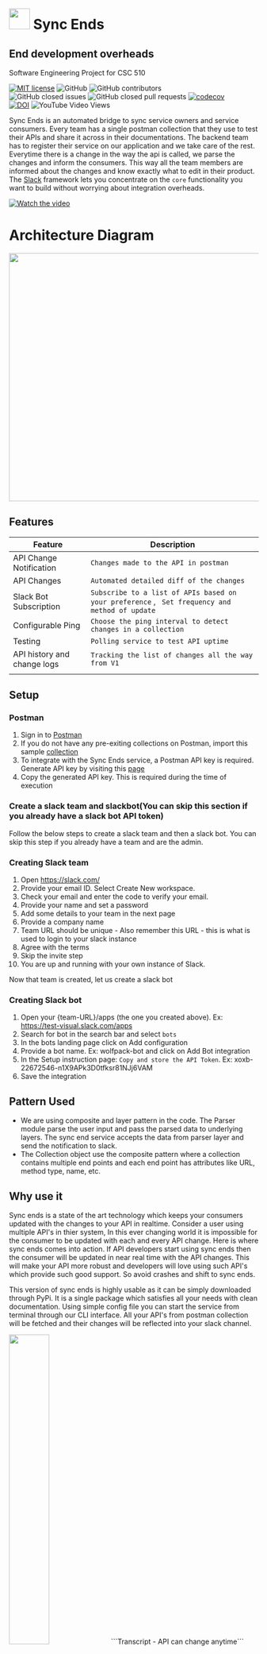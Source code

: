 # <img src="https://github.com/jaymodi98/Sync-Ends/blob/master/images/bot.png" height="42" width="42"/> Sync Ends

## End development overheads

Software Engineering Project for CSC 510

[![MIT license](https://img.shields.io/badge/License-MIT-blue.svg)](https://lbesson.mit-license.org/)
![GitHub](https://img.shields.io/badge/language-python-blue.svg)
![GitHub contributors](https://img.shields.io/github/contributors/jaymodi98/Sync-Ends)<br>
![GitHub closed issues](https://img.shields.io/github/issues-closed-raw/jaymodi98/Sync-Ends)
![GitHub closed pull requests](https://img.shields.io/github/issues-pr-closed/jaymodi98/Sync-Ends)
[![codecov](https://codecov.io/gh/jaymodi98/Sync-Ends/branch/master/graph/badge.svg?token=DP2AWTXOXL)](undefined)<br>
[![DOI](https://zenodo.org/badge/300105279.svg)](https://zenodo.org/badge/latestdoi/300105279)
![YouTube Video Views](https://img.shields.io/youtube/views/1Pd3Enj13m8?style=social)

Sync Ends is an automated bridge to sync service owners and service consumers. Every team has a single postman collection that they use to test their APIs and share it across in their documentations. The backend team has to register their service on our application and we take care of the rest. Everytime there is a change in the way the api is called, we parse the changes and inform the consumers. This way all the team members are informed about the changes and know exactly what to edit in their product. The [Slack](https://slack.com/) framework lets you concentrate on the `core` functionality you want to build without worrying about integration overheads.

[![Watch the video](https://github.com/jaymodi98/Sync-Ends/blob/master/images/screenshotpromo.png)](https://www.youtube.com/watch?v=1Pd3Enj13m8)

# Architecture Diagram
<img src="https://github.com/jaymodi98/Sync-Ends/blob/master/images/architecture.PNG" height="500" width="800"/>

## Features
|Feature|Description  |
|--|--|
|API Change Notification  |```Changes made to the API in postman```
|API Changes  |```Automated detailed diff of the changes```|
|Slack Bot Subscription   |```Subscribe to a list of APIs based on your preference``` , ``` Set frequency and method of update``` |
|Configurable Ping |```Choose the ping interval to detect changes in a collection```  |
|Testing  |```Polling service to test API uptime```  |
|API history and change logs  |```Tracking the list of changes all the way from V1```  |
| | |

## Setup

### Postman
1. Sign in to [Postman](https://identity.getpostman.com/login)
2. If you do not have any pre-exiting collections on Postman, import this sample [collection](https://www.getpostman.com/collections/dfa93d217bf211237c8f)
3. To integrate with the Sync Ends service, a Postman API key is required. Generate API key by visiting this [page](https://web.postman.co/settings/me/api-keys)
4. Copy the generated API key. This is required during the time of execution

### Create a slack team and slackbot(You can skip this section if you already have a slack bot API token)

Follow the below steps to create a slack team and then a slack bot. You can skip this step if you already have a team and are the admin.

### Creating Slack team
1. Open https://slack.com/
2. Provide your email ID. Select Create New workspace.
3. Check your email and enter the code to verify your email.
4. Provide your name and set a password
5. Add some details to your team in the next page
6. Provide a company name
7. Team URL should be unique - Also remember this URL - this is what is used to login to your slack instance
8. Agree with the terms
9. Skip the invite step
10. You are up and running with your own instance of Slack.

Now that team is created, let us create a slack bot

### Creating Slack bot
1. Open your {team-URL}/apps (the one you created above). Ex: https://test-visual.slack.com/apps
2. Search for bot in the search bar and select `bots`
3. In the bots landing page click on Add configuration
4. Provide a bot name. Ex: wolfpack-bot and click on Add Bot integration
5. In the Setup instruction page: `Copy and store the API Token`. Ex: xoxb-22672546-n1X9APk3D0tfksr81NJj6VAM
6. Save the integration

## Pattern Used

- We are using composite and layer pattern in the code. The Parser module parse the user input and pass the parsed data to underlying layers. The sync end service accepts the data from parser layer and send the notification to slack.
- The Collection object use the composite pattern where a collection contains multiple end points and each end point has attributes like URL, method type, name, etc.

## Why use it
Sync ends is a state of the art technology which keeps your consumers updated with the changes to your API in realtime. Consider a user using multiple API's in thier system, In this ever changing world it is impossible for the consumer to be updated with each and every API change. Here is where sync ends comes into action. If API developers start using sync ends then the consumer will be updated in near real time with the API changes. This will make your API more robust and developers will love using such API's which provide such good support. So avoid crashes and shift to sync ends.

This version of sync ends is highly usable as it can be simply downloaded through PyPi. It is a single package which satisfies all your needs with clean documentation. Using simple config file you can start the service from terminal through our CLI interface. All your API's from postman collection will be fetched and their changes will be reflected into your slack channel.

<img src="https://github.com/jaymodi98/Sync-Ends/blob/master/src/meme.jpg" width=40% />
```Transcript - API can change anytime```

## How to use it
### Installation
```
pip install sync-ends
```

### Usage
1. Run following command with required parameters.
```
syncends  --config_file </path/to/your/local/config/file>
```
What is `--config_file`?
```
config_file - the configuration file used by application
```
How to write the config_file? (format of the file file should be `.json`)
```
{
    "postman_api_key": "<a>",
    "slack_token": "<b>",
    "trigger_interval": <c>,
    "collections": [
        {
            "collection_name": "<d>",
            "slack_channel": "<e>"
        }
    ]
}
```
where,
- `a`: postman api key generated using steps shown in setup
- `b`: slack token generated using steps shown in setup
- `c`: **[optional: default=10]** time (in seconds), after which application will check for api changes
- `d`: collection name from postman collections
- `e`: **[optional: default="general"]** slack channel in which notifications will be sent (must be a public channel)

## Congratulations
### **You just saved yourself from unwanted crashes**
<img src="https://media.tenor.com/images/73cca45a93f91944b2c9fdd4b05c3c53/tenor.gif"/>

# Execution

In line #133 of src/sync_ends_service.py, replace `<slackbot token>` with your bot token after bot creation: [Creating Slack Bot](https://github.com/varsha5595/csc510-project/wiki)

```
cd src
python3 sync_ends_service.py
```

## License

This project is licensed under the MIT License.
